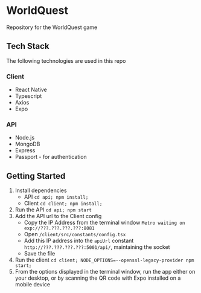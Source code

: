 # WorldQuest

Repository for the WorldQuest game

## Tech Stack

The following technologies are used in this repo

### Client

- React Native
- Typescript
- Axios
- Expo

### API

- Node.js
- MongoDB
- Express
- Passport - for authentication

## Getting Started

1.  Install dependencies
    - API `cd api; npm install;`
    - Client `cd client; npm install;`
2.  Run the API `cd api; npm start`
3.  Add the API url to the Client config
    - Copy the IP Address from the terminal window `Metro waiting on exp://???.???.???.???:8081`
    - Open `/client/src/constants/config.tsx`
    - Add this IP address into the `apiUrl` constant `http://???.???.???.???:5001/api/`, maintaining the socket
    - Save the file
4.  Run the client `cd client; NODE_OPTIONS=--openssl-legacy-provider npm start;`
5.  From the options displayed in the terminal window, run the app either on your desktop, or by scanning the QR code with Expo installed on a mobile device
